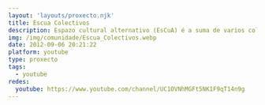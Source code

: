 ```yaml
---
layout: 'layouts/proxecto.njk'
title: Escua Colectivos
description: Espazo cultural alternativo (EsCuA) é a suma de varios colectivos culturais e sociais de Ourense, que presentaron un proxecto de rehabilitación da zona máis degradada do casco histórico de Ourense, por ende, coa cultura.
img: /img/comunidade/Escua_Colectivos.webp
date: 2012-09-06 20:21:22
platform: youtube
type: proxecto
tags:
  - youtube
redes:
  youtube: https://www.youtube.com/channel/UC1OVNhMGFt5NK1F9qT14n9g
---
```

